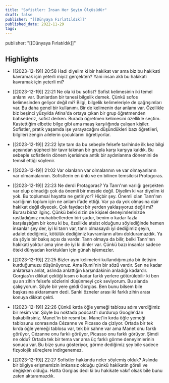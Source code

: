 ```yaml
---
title: "Sofistler: İnsan Her Şeyin Ölçüsüdür"
draft: false
publisher: "[[Dünyaya Fırlatıldık]]"
published_date: 2022-11-29
tags:
---
```

publisher: "[[Dünyaya Fırlatıldık]]"


## Highlights
* [[2023-12-19]] 20:58  Hadi diyelim ki bir hakikat var ama biz bu hakikati kavramak için yeterli miyiz gerçekten? Yani insan aklı bu hakikati kavramak için yeterli mi?

* [[2023-12-19]] 22:21  Ne ola ki bu sofist? Sofist kelimesinin iki temel anlamı var. Bunlardan bir tanesi bilgelik demek. Çünkü sofos kelimesinden geliyor değil mi? Bilgi, bilgelik kelimeleriyle de çağrışımları var. Bu daha genel bir kullanımı. Bir de kelimenin dar anlamı var. Özellikle biz beşinci yüzyılda Atina'da ortaya çıkan bir grup öğretmenden bahsederiz, sofist derken. Burada öğretmen kelimesini özellikle seçtim. Kastettiğim elbette bilge gibi ama maaş karşılığında çalışan kişiler. Sofistler, pratik yaşamda işe yarayacağını düşündükleri bazı öğretileri, bilgileri zengin ailelerin çocuklarını öğretiyorlar.

* [[2023-12-19]] 22:22  İşte tam da bu sebeple felsefe tarihinde ilk kez bilgi açısından şüpheci bir tavır takınan bir grupla karşı karşıya kaldık. Bu sebeple sofistlerin dönem içerisinde antik bir aydınlanma dönemini de temsil ettiği söylenir.

* [[2023-12-19]] 21:02  Var olanların var olmalarının ve var olmayanların var olmamalarının. Sofistlerin en ünlü ve en bilinen temsilcisi Protogoras.

* [[2023-12-19]] 22:23  Ne derdi Protagoras? Ya Tanrı'nın varlığı gerçekten var olup olmadığı çok da önemli bir mesele değil. Diyelim ki var diyelim ki yok. Bu toplumsal hayatta ne getiriyor? Hiçbir şey. Önemli olan Tanrı'nın varlığının toplum için ne anlam ifade ettiği. Var ya da yok olmasına dair hakikat değil diyecek. Çok faydacı bir yerden yaklaşıyoruz değil mi? Burası biraz ilginç. Çünkü belki sizin de kişisel deneyimlerinizde rastladığınız muhabbetlerden biri şudur, benim o kadar fazla karşılaştığım bir konu ki bu, özellikle ateist olduğunu söylediğinde hemen insanlar şey der, iyi ki tanrı var, tanrı olmasaydı iyi dediğimiz şeyin, adalet dediğimiz, kötülük dediğimiz kavramların altını dolduramazdık. Ya da şöyle bir bakış açısı da vardır. Tanrı olmaya da bilir, belki Tanrı'nın hakikati yoktur ama yine de iyi ki dinler var. Çünkü bazı insanlar sadece öteki dünyadan korktukları için günah işlemezler.

* [[2023-12-19]] 22:25  Bizler aynı kelimeleri kullandığımızda bir iletişim kurduğumuzu düşünüyoruz. Ama Rumi'nin bir sözü vardır. Sen ne kadar anlatırsan anlat, aslında anlattığın karşındakinin anladığı kadardır. Gorgias'ın dikkat çektiği kısım o kadar farklı yerlere götürülebilir ki ben şu an zihin felsefe sözlerini düşünmeyi çok seviyorum. Bu alanda çalışıyorum. Şöyle bir yere geldi Gorgias. Ben bunu bilsem bile başkasına aktaramam dedi. Sanki özneler arası iki farklı zihin arası konuya dikkat çekti.

* [[2023-12-19]] 22:26  Çünkü kırda öğle yemeği tablosu adını verdiğimiz bir resim var. Şöyle bu noktada podcast'ı durdurup Google'dan bakabilirsiniz. Manet'in bir resmi bu. Manet'in kırda öğle yemeği tablosunu sonrasında Cézanne ve Picasso da çiziyor. Ortada bir tek kırda öğle yemeği tablosu var, tek bir sahne var ama Manet onu farklı görüyor, Cézanne onu farklı görüyor, Picasso onu farklı görüyor. Şimdi ne oldu? Ortada tek bir tema var ama üç farklı görme deneyimlerinin sonucu var. Bu bize şunu gösteriyor, görme dediğimiz şey bile sadece fizyolojik süreçlere indirgenemez.

* [[2023-12-19]] 22:27  Sofistler hakkında neler söylemiş olduk? Aslında bir bilgiye erişmemizin imkansız olduğu çünkü hakikatin göreli ve değişken olduğu. Hatta Gorgias dedi ki bu hakikate vakıf olsak bile bunu zaten aktaramazdık.

